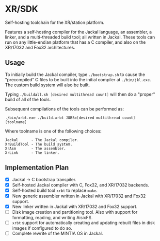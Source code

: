 # XR/SDK

Self-hosting toolchain for the XR/station platform.

Features a self-hosting compiler for the Jackal language, an assembler, a linker, and a multi-threaded build tool; all written in Jackal. These tools can run on any little-endian platform that has a C compiler, and also on the XR/17032 and Fox32 architectures.

## Usage

To initially build the Jackal compiler, type `./bootstrap.sh` to cause the "precompiled" C files to be built into the initial compiler at `./bin/jkl.exe`. The custom build system will also be built.

Typing `./buildall.sh [desired multithread count]` will then do a "proper" build of all of the tools.

Subsequent compilations of the tools can be performed as:

```
./bin/xrbt.exe ./build.xrbt JOBS=[desired multithread count] [toolname]
```

Where toolname is one of the following choices:

```
Jackal      - The Jackal compiler.
XrBuildTool - The build system.
XrAsm       - The assembler.
XrLink      - The linker.
```

## Implementation Plan

- [x] Jackal -> C bootstrap transpiler.
- [x] Self-hosted Jackal compiler with C, Fox32, and XR/17032 backends.
- [x] Self-hosted build tool `xrbt` to replace `make`.
- [x] New generic assembler written in Jackal with XR/17032 and Fox32 support.
- [x] New linker written in Jackal with XR/17032 and Fox32 support.
- [ ] Disk image creation and partitioning tool. Also with support for formatting, reading, and writing AisixFS.
- [ ] `xrbt` support for automatically creating and updating rebuilt files in disk images if configured to do so.
- [ ] Complete rewrite of the MINTIA OS in Jackal.